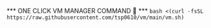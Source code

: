 *** ONE CLICK VM MANAGER COMMAND 🚀 ***
```bash <(curl -fsSL https://raw.githubusercontent.com/tsp0610/vm/main/vm.sh)```
